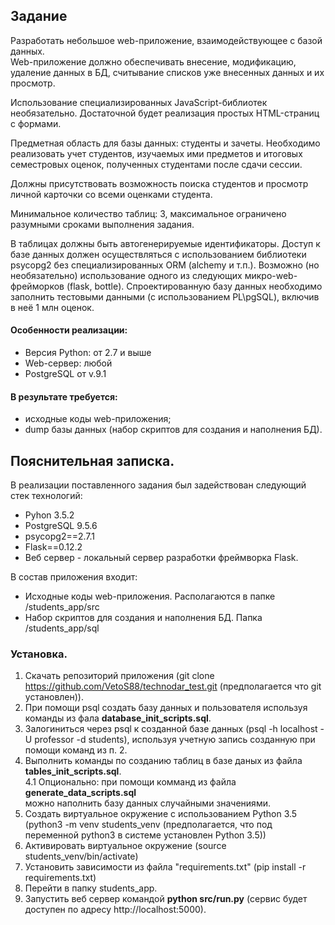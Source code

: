 ## Задание
Разработать небольшое web-приложение, взаимодействующее с базой данных.  
Web-приложение должно обеспечивать внесение, модификацию, удаление данных в БД, 
считывание списков уже внесенных данных и их просмотр.  

Использование специализированных JavaScript-библиотек
необязательно. Достаточной будет реализация простых HTML-страниц с
формами.  

Предметная область для базы данных: студенты и зачеты.
Необходимо реализовать учет студентов, изучаемых ими предметов и
итоговых семестровых оценок, полученных студентами после сдачи сессии.  

Должны присутствовать возможность поиска студентов и просмотр
личной карточки со всеми оценками студента.  

Минимальное количество таблиц: 3, максимальное ограничено
разумными сроками выполнения задания.   

В таблицах должны быть
автогенерируемые идентификаторы.
Доступ к базе данных должен осуществляться с использованием
библиотеки psycopg2 без специализированных ORM (alchemy и т.п.).
Возможно (но необязательно) использование одного из следующих
микро-web-фрейморков (flask, bottle).
Спроектированную базу данных необходимо заполнить тестовыми
данными (с использованием PL\pgSQL), включив в неё 1 млн оценок.  

#### Особенности реализации:  
- Версия Python: от 2.7 и выше  
- Web-сервер: любой   
- PostgreSQL от v.9.1  
  
#### В результате требуется:  
- исходные коды web-приложения;  
- dump базы данных (набор скриптов для создания и наполнения БД).  



## Пояснительная записка.

В реализации поставленного задания был задействован следующий стек технологий:  

- Pyhon 3.5.2  
- PostgreSQL 9.5.6  
- psycopg2==2.7.1  
- Flask==0.12.2  
- Веб сервер - локальный сервер разработки фреймворка Flask. 


В состав приложения входит:
- Исходные коды web-приложения. Располагаются в папке /students_app/src
- Набор скриптов для создания и наполнения БД. Папка /students_app/sql
  
### Установка.

1. Скачать репозиторий приложения 
    (git clone https://github.com/VetoS88/technodar_test.git (предполагается что git установлен)).
2. При помощи psql создать базу данных и пользователя используя команды из фала **database_init_scripts.sql**.
3. Залогиниться через psql к созданной базе данных (psql -h localhost -U professor -d students),
   используя учетную запись созданную при помощи команд из п. 2.
4. Выполнить команды по созданию таблиц в базе даных из файла **tables_init_scripts.sql**.  
    4.1 Опционально: при помощи комманд из файла **generate_data_scripts.sql**   
    можно наполнить базу данных случайными значениями.  
5. Создать виртуальное окружение с использованием Python 3.5   
    (python3 -m venv students_venv
    (предполагается, что под переменной python3 в системе установлен Python 3.5))
6. Активировать виртуальное окружение (source students_venv/bin/activate)
7. Установить зависимости из файла "requirements.txt" (pip install -r requirements.txt)
8. Перейти в папку students_app.
9. Запустить веб сервер командой **python src/run.py** (сервис будет доступен по адресу http://localhost:5000).